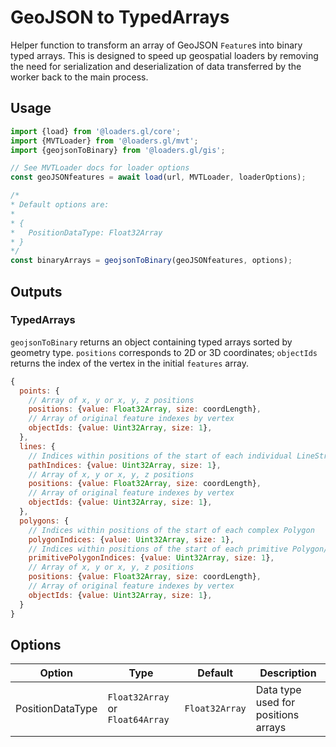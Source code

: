 # GeoJSON to TypedArrays

Helper function to transform an array of GeoJSON `Feature`s into binary typed
arrays. This is designed to speed up geospatial loaders by removing the need for
serialization and deserialization of data transferred by the worker back to the
main process.

## Usage

```js
import {load} from '@loaders.gl/core';
import {MVTLoader} from '@loaders.gl/mvt';
import {geojsonToBinary} from '@loaders.gl/gis';

// See MVTLoader docs for loader options
const geoJSONfeatures = await load(url, MVTLoader, loaderOptions);

/*
* Default options are:
*
* {
*   PositionDataType: Float32Array
* }
*/
const binaryArrays = geojsonToBinary(geoJSONfeatures, options);
```

## Outputs

### TypedArrays

`geojsonToBinary` returns an object containing typed arrays sorted by geometry
type. `positions` corresponds to 2D or 3D coordinates; `objectIds` returns the
index of the vertex in the initial `features` array.

```js
{
  points: {
    // Array of x, y or x, y, z positions
    positions: {value: Float32Array, size: coordLength},
    // Array of original feature indexes by vertex
    objectIds: {value: Uint32Array, size: 1},
  },
  lines: {
    // Indices within positions of the start of each individual LineString
    pathIndices: {value: Uint32Array, size: 1},
    // Array of x, y or x, y, z positions
    positions: {value: Float32Array, size: coordLength},
    // Array of original feature indexes by vertex
    objectIds: {value: Uint32Array, size: 1},
  },
  polygons: {
    // Indices within positions of the start of each complex Polygon
    polygonIndices: {value: Uint32Array, size: 1},
    // Indices within positions of the start of each primitive Polygon/ring
    primitivePolygonIndices: {value: Uint32Array, size: 1},
    // Array of x, y or x, y, z positions
    positions: {value: Float32Array, size: coordLength},
    // Array of original feature indexes by vertex
    objectIds: {value: Uint32Array, size: 1},
  }
}
```

## Options

| Option           | Type                             | Default        | Description                         |
| ---------------- | -------------------------------- | -------------- | ----------------------------------- |
| PositionDataType | `Float32Array` or `Float64Array` | `Float32Array` | Data type used for positions arrays |
